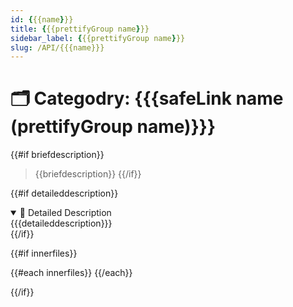 ```yaml
---
id: {{{name}}}
title: {{{prettifyGroup name}}}
sidebar_label: {{{prettifyGroup name}}}
slug: /API/{{{name}}}
---
```


# 🗂️ Categodry: {{{safeLink name (prettifyGroup name)}}}

{{#if briefdescription}}
> {{briefdescription}}
{{/if}}

{{#if detaileddescription}}
<details open>
<summary>📝 Detailed Description</summary>
{{{detaileddescription}}}
</details>
{{/if}}

{{#if innerfiles}}

 {{#each innerfiles}}
  <FileCard
    filename="{{fileName}}"
    url="/docs/API/{{{refid}}}"
    description="{{briefdescription}}"
  />
  {{/each}}

{{/if}}